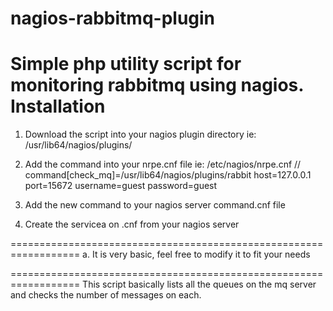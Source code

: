 # nagios-rabbitmq-plugin
Simple php utility script for monitoring rabbitmq  using nagios.
Installation 
==================================================================
1.  Download the script into your nagios plugin directory ie: /usr/lib64/nagios/plugins/

2.  Add the command into your nrpe.cnf file ie: /etc/nagios/nrpe.cnf // command[check_mq]=/usr/lib64/nagios/plugins/rabbit host=127.0.0.1 port=15672 username=guest password=guest

3.  Add the new command to your nagios server command.cnf file

4. Create the servicea on .cnf from your nagios server 


==================================================================
a. It is very basic, feel free to modify it to fit your needs

==================================================================
This script basically lists all the queues on the mq server and checks the number of messages on each. 


